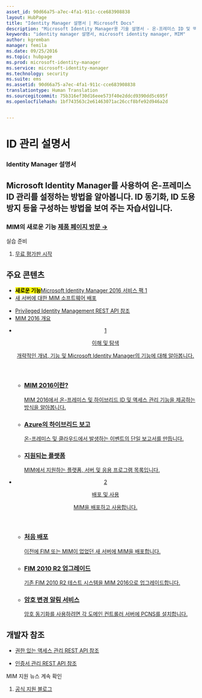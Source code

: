 ```yaml
---
asset_id: 90d66a75-a7ec-4fa1-911c-cce683908838
layout: HubPage
title: "Identity Manager 설명서 | Microsoft Docs"
description: "Microsoft Identity Manager용 기술 설명서 - 온-프레미스 ID 및 액세스 관리"
keywords: "identity manager 설명서, microsoft identity manager, MIM"
author: kgremban
manager: femila
ms.date: 09/25/2016
ms.topic: hubpage
ms.prod: microsoft-identity-manager
ms.service: microsoft-identity-manager
ms.technology: security
ms.suite: ems
ms.assetid: 90d66a75-a7ec-4fa1-911c-cce683908838
translationtype: Human Translation
ms.sourcegitcommit: 75b316ef30d16eee573f40e2ddcd9390dd5c695f
ms.openlocfilehash: 1bf743563c2e61463071ac26ccf8bfe92d946a2d


---
```

# ID 관리 설명서
<article id="main">
    <section id="hero-content">
      <h1>Identity Manager 설명서</h1>
      <h2>Microsoft Identity Manager를 사용하여 온-프레미스 ID 관리를 설정하는 방법을 알아봅니다. ID 동기화, ID 도용 방지 등을 구성하는 방법을 보여 주는 자습서입니다.</h2>
      <h3>MIM의 새로운 기능 <a href="http://go.microsoft.com/fwlink/?LinkId=816853" target="\_blank">제품 페이지 방문 &rarr;</a></h3>     
    </section>
    <aside class="alert section-border">
      <p>실습 준비</p>
      <ol class="action-list">
        <li><a href="https://www.microsoft.com/evalcenter/evaluate-microsoft-identity-manager-2016" target="\_blank" class="button-bordered button-translucent">무료 평가판 시작</a></li>
      </ol>
    </aside>
    <section id="featured" class="container">
      <h2 class="section-heading"><span class="icon icon-warning"></span> 주요 콘텐츠</h2>
      <div class="features row">
        <ul class="column column-half">
          <li><mark><b>새로운 기능</b></mark><a href="/microsoft-identity-manager/understand-explore/microsoft-identity-manager-2016-sp1-release-notes">Microsoft Identity Manager 2016 서비스 팩 1</a></li>
          <li><a href="/microsoft-identity-manager/deploy-use/microsoft-identity-manager-deploy">새 서버에 대한 MIM 소프트웨어 배포</a></li>
        </ul>
        <ul class="column column-half">
          <li><a href="/microsoft-identity-manager/reference/privileged-access-management-rest-api-reference">Privileged Identity Management REST API 참조</a></li>
          <li><a href="/microsoft-identity-manager/understand-explore/microsoft-identity-manager-2016">MIM 2016 개요</a></li>
        </ul>
      </div>
    </section>
    <div id="journeys">
      <section class="container">
        <ul class="journeys-list">
          <li class="journey-step">
            <header class="journey-step-header row">
              <a href="/microsoft-identity-manager/understand-explore/microsoft-identity-manager-2016">
                <div class="title column-third">
                  <span class="step-number">1</span>
                  <p>이해 및 탐색</p>
                </div>
                <p class="description column-two-thirds">개략적인 개념, 기능 및 Microsoft Identity Manager의 기능에 대해 알아봅니다.
                </p>
              </a>
            </header>
            <section class="journey-step-elements content">
              <ul class="row">
                <li class="column-third">
                  <a href="/microsoft-identity-manager/understand-explore/microsoft-identity-manager-2016">
                    <h3>MIM 2016이란?</h3>
                    <p>MIM 2016에서 온-프레미스 및 하이브리드 ID 및 액세스 관리 기능을 제공하는 방식을 알아봅니다.</p>
                  </a>
                </li>
                <li class="column-third">
                  <a href="/microsoft-identity-manager/understand-explore/identity-manager-hybrid-reporting-azure">
                    <h3>Azure의 하이브리드 보고</h3>
                    <p>온-프레미스 및 클라우드에서 발생하는 이벤트의 단일 보고서를 만듭니다.</p>
                  </a>
                </li>
                <li class="column-third">
                  <a href="/microsoft-identity-manager/plan-design/microsoft-identity-manager-2016-supported-platforms">
                    <h3>지원되는 플랫폼</h3>
                    <p>MIM에서 지원하는 플랫폼, 서버 및 응용 프로그램 목록입니다.</p>
                  </a>
                </li>
              </ul>
            </section>
          </li>
          <li class="journey-step">
            <header class="journey-step-header row">
              <a href="/microsoft-identity-manager/deploy-use/microsoft-identity-manager-deploy">
                <div class="title column-third">
                  <span class="step-number">2</span>
                  <p>배포 및 사용</p>
                </div>
                <p class="description column-two-thirds">MIM을 배포하고 사용합니다.
                </p>
              </a>
            </header>
            <section class="journey-step-elements content">
              <ul class="row">
                <li class="column-third">
                  <a href="/microsoft-identity-manager/deploy-use/microsoft-identity-manager-deploy">
                    <h3>처음 배포</h3>
                    <p>이전에 FIM 또는 MIM이 없었던 새 서버에 MIM을 배포합니다.</p>
                  </a>
                </li>
                <li class="column-third">
                  <a href="/microsoft-identity-manager/deploy-use/microsoft-identity-manager-2016-upgrade-from-fim-2010-R2">
                    <h3>FIM 2010 R2 업그레이드</h3>
                    <p>기존 FIM 2010 R2 테스트 시스템을 MIM 2016으로 업그레이드합니다.</p>
                  </a>
                </li>
                <li class="column-third">
                  <a href="/microsoft-identity-manager/deploy-use/deploying-mim-password-change-notification-service-on-domain-controller">
                    <h3>암호 변경 알림 서비스</h3>
                    <p>암호 동기화를 사용하려면 각 도메인 컨트롤러 서버에 PCNS를 설치합니다.</p>
                  </a>
                </li>
              </ul>
            </section>
          </li>
        </ul>
      </section>
    </div>
    <div class="section-border">
      <section class="resources container">
        <h2 class="section-heading"><span class="icon icon-options"></span> 개발자 참조</h2>
        <div class="resource-list row">
          <ul class="column-half">
            <li><a href="/microsoft-identity-manager/reference/privileged-access-management-rest-api-reference">권한 있는 액세스 관리 REST API 참조</a></li>
          </ul>
          <ul class="column-half">
            <li><a href="/microsoft-identity-manager/reference/certificate-management-rest-api-reference">인증서 관리 REST API 참조</a></li>
          </ul>
        </div>
      </section>
    </div>
    <aside class="alert alert-social">
      <p>MIM 지원 뉴스 계속 확인</p>
      <ol class="action-list">
        <li><a href="https://blogs.technet.microsoft.com/iamsupport/" target="\_blank" class="button-bordered button-translucent">공식 지원 블로그</a></li>
      </ol>
    </aside>
</article>



<!--HONumber=Sep16_HO4-->


